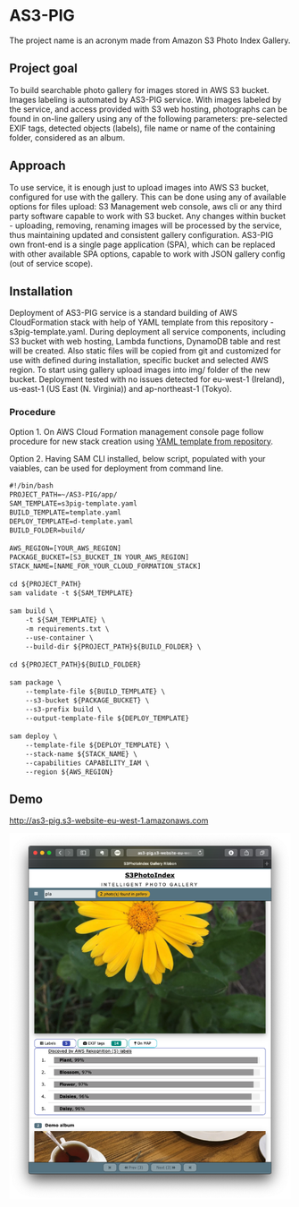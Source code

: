 # AS3-PIG
The project name is an acronym made from Amazon S3 Photo Index Gallery. 

## Project goal
To build searchable photo gallery for images stored in AWS S3 bucket. Images labeling is automated by AS3-PIG service. With images labeled by the service, and access provided with S3 web hosting, photographs can be found in on-line gallery using any of the following parameters: pre-selected EXIF tags, detected objects (labels), file name or name of the containing folder, considered as an album. 

## Approach
To use service, it is enough just to upload images into AWS S3 bucket, configured for use with the gallery. This can be done using any of available options for files upload: S3 Management web console, aws cli or any third party software capable to work with S3 bucket. Any changes within bucket - uploading, removing, renaming images will be processed by the service, thus maintaining updated and consistent gallery configuration. AS3-PIG own front-end is a single page application (SPA), which can be replaced with other available SPA options, capable to work with JSON gallery config (out of service scope).

## Installation
Deployment of AS3-PIG service is a standard building of AWS CloudFormation stack with help of YAML template from this repository - s3pig-template.yaml. During deployment all service components, including S3 bucket with web hosting, Lambda functions, DynamoDB table and rest will be created. Also static files will be copied from git and customized for use with defined during installation, specific bucket and selected AWS region. To start using gallery upload images into img/ folder of the new bucket. Deployment tested with no issues detected for eu-west-1 (Ireland), us-east-1 (US East (N. Virginia)) and ap-northeast-1 (Tokyo).

### Procedure
Option 1. On AWS Cloud Formation management console page follow procedure for new stack creation using [YAML template from repository](app/s3pig-template.yaml).

Option 2. Having SAM CLI installed, below script, populated with your vaiables, can be used for deployment from command line. 
```
#!/bin/bash
PROJECT_PATH=~/AS3-PIG/app/
SAM_TEMPLATE=s3pig-template.yaml
BUILD_TEMPLATE=template.yaml
DEPLOY_TEMPLATE=d-template.yaml
BUILD_FOLDER=build/

AWS_REGION=[YOUR_AWS_REGION]
PACKAGE_BUCKET=[S3_BUCKET_IN YOUR_AWS_REGION]
STACK_NAME=[NAME_FOR_YOUR_CLOUD_FORMATION_STACK]

cd ${PROJECT_PATH}
sam validate -t ${SAM_TEMPLATE}

sam build \
    -t ${SAM_TEMPLATE} \
    -m requirements.txt \
    --use-container \
    --build-dir ${PROJECT_PATH}${BUILD_FOLDER} \

cd ${PROJECT_PATH}${BUILD_FOLDER}

sam package \
    --template-file ${BUILD_TEMPLATE} \
    --s3-bucket ${PACKAGE_BUCKET} \
    --s3-prefix build \
    --output-template-file ${DEPLOY_TEMPLATE}

sam deploy \
    --template-file ${DEPLOY_TEMPLATE} \
    --stack-name ${STACK_NAME} \
    --capabilities CAPABILITY_IAM \
    --region ${AWS_REGION}
```

## Demo
http://as3-pig.s3-website-eu-west-1.amazonaws.com

![Here how it looks like](AS3-PIG.png)
